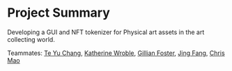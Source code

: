 # Project Summary

Developing a GUI and NFT tokenizer for Physical art assets in the art collecting world.

Teammates: 
[Te Yu Chang](https://www.linkedin.com/in/te-yu-chang/), 
[Katherine Wroble](https://www.linkedin.com/in/katherine-wroble/), 
[Gillian Foster](https://www.linkedin.com/in/gillianfoster150/), 
[Jing Fang](https://www.linkedin.com/in/jingfang95/), 
[Chris Mao]()
